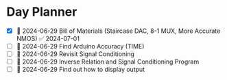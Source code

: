 # Day Planner
- [x] 📅 2024-06-29 Bill of Materials (Staircase DAC, 8-1 MUX, More Accurate NMOS) ✅ 2024-07-01
- [ ] 📅 2024-06-29 Find Arduino Accuracy (TIME)
- [ ] 📅 2024-06-29 Revisit Signal Conditioning
- [ ] 📅 2024-06-29 Inverse Relation and Signal Conditioning Program
- [ ] 📅 2024-06-29 Find out how to display output